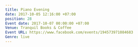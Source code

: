 ```yaml
---
title: Piano Evening
date: 2017-10-05 12:16:00 +07:00
position: 28
Event date: 2017-10-07 00:00:00 +07:00
Venue: Tranquil Books & Coffee
Event URL: https://www.facebook.com/events/194573971084683
Genre: live
---
```


